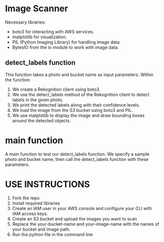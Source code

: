 # Image Scanner

Necessary libraries:

- boto3 for interacting with AWS services.
- matplotlib for visualization.
- PIL (Python Imaging Library) for handling image data.
- BytesIO from the io module to work with image data.

## detect_labels function

This function takes a photo and bucket name as input parameters. Within the function:

1. We create a Rekognition client using boto3.
2. We use the detect_labels method of the Rekognition client to detect labels in the given photo.
3. We print the detected labels along with their confidence levels.
4. We load the image from the S3 bucket using boto3 and PIL.
5. We use matplotlib to display the image and draw bounding boxes around the detected objects.

# main function

A main function to test our detect_labels function. We specify a sample photo and bucket name, then call the detect_labels function with these parameters.

# USE INSTRUCTIONS

1. Fork the repo
2. Install required libraries
3. Create an IAM user in your AWS console and configure your CLI with IAM access keys.
4. Create an S3 bucket and upload the images you want to scan
5. Replace the your-bucket-name and your-image-name with the names of your bucket and image path.
6. Run the python file in the command line
